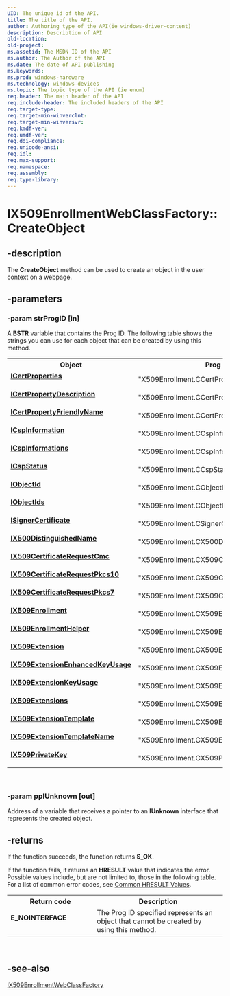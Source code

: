 ```yaml
---
UID: The unique id of the API.
title: The title of the API.
author: Authoring type of the API(ie windows-driver-content)
description: Description of API
old-location: 
old-project: 
ms.assetid: The MSDN ID of the API
ms.author: The Author of the API
ms.date: The date of API publishing
ms.keywords: 
ms.prod: windows-hardware
ms.technology: windows-devices
ms.topic: The topic type of the API (ie enum)
req.header: The main header of the API
req.include-header: The included headers of the API
req.target-type: 
req.target-min-winverclnt: 
req.target-min-winversvr: 
req.kmdf-ver: 
req.umdf-ver: 
req.ddi-compliance: 
req.unicode-ansi: 
req.idl: 
req.max-support: 
req.namespace: 
req.assembly: 
req.type-library: 
---
```


# IX509EnrollmentWebClassFactory::CreateObject


## -description


The <b>CreateObject</b> method can be used to create an object in the user context on a webpage.


## -parameters




### -param strProgID [in]

A <b>BSTR</b> variable that contains the Prog ID. The following table shows the strings you can use for each object that can be created by using this method.

<table>
<tr>
<th>Object</th>
<th>Prog ID string</th>
</tr>
<tr>
<td width="40%"><a id="ICertProperties"></a><a id="icertproperties"></a><a id="ICERTPROPERTIES"></a><dl>
<dt><b><a href="https://msdn.microsoft.com/b830c0af-0a38-419d-8a33-8e3626c4e8f1">ICertProperties</a></b></dt>
<dt></dt>
</dl>
</td>
<td width="60%">
"X509Enrollment.CCertProperties"

</td>
</tr>
<tr>
<td width="40%"><a id="ICertPropertyDescription"></a><a id="icertpropertydescription"></a><a id="ICERTPROPERTYDESCRIPTION"></a><dl>
<dt><b><a href="https://msdn.microsoft.com/229e8ce9-fe18-45f4-8f91-cd741052a134">ICertPropertyDescription</a></b></dt>
<dt></dt>
</dl>
</td>
<td width="60%">
"X509Enrollment.CCertPropertyDescription"

</td>
</tr>
<tr>
<td width="40%"><a id="ICertPropertyFriendlyName"></a><a id="icertpropertyfriendlyname"></a><a id="ICERTPROPERTYFRIENDLYNAME"></a><dl>
<dt><b><a href="https://msdn.microsoft.com/d2bfe2f2-423e-4620-8933-bbae4f98c62a">ICertPropertyFriendlyName</a></b></dt>
<dt></dt>
</dl>
</td>
<td width="60%">
"X509Enrollment.CCertPropertyFriendlyName"

</td>
</tr>
<tr>
<td width="40%"><a id="ICspInformation"></a><a id="icspinformation"></a><a id="ICSPINFORMATION"></a><dl>
<dt><b><a href="https://msdn.microsoft.com/e337ae2c-6f86-4025-8d31-47bc5d8a4ca8">ICspInformation</a></b></dt>
<dt></dt>
</dl>
</td>
<td width="60%">
"X509Enrollment.CCspInformation"

</td>
</tr>
<tr>
<td width="40%"><a id="ICspInformations"></a><a id="icspinformations"></a><a id="ICSPINFORMATIONS"></a><dl>
<dt><b><a href="https://msdn.microsoft.com/8141023c-c162-46d6-9c37-e227ce1c8761">ICspInformations</a></b></dt>
<dt></dt>
</dl>
</td>
<td width="60%">
"X509Enrollment.CCspInformations"

</td>
</tr>
<tr>
<td width="40%"><a id="ICspStatus"></a><a id="icspstatus"></a><a id="ICSPSTATUS"></a><dl>
<dt><b><a href="https://msdn.microsoft.com/30cc43c8-6ef3-49ad-8cff-9a5b7389ff68">ICspStatus</a></b></dt>
<dt></dt>
</dl>
</td>
<td width="60%">
"X509Enrollment.CCspStatus"

</td>
</tr>
<tr>
<td width="40%"><a id="IObjectId"></a><a id="iobjectid"></a><a id="IOBJECTID"></a><dl>
<dt><b><a href="https://msdn.microsoft.com/bc6608e3-cae7-4992-b599-06bc04cc8ad7">IObjectId</a></b></dt>
<dt></dt>
</dl>
</td>
<td width="60%">
"X509Enrollment.CObjectId"

</td>
</tr>
<tr>
<td width="40%"><a id="IObjectIds"></a><a id="iobjectids"></a><a id="IOBJECTIDS"></a><dl>
<dt><b><a href="https://msdn.microsoft.com/f376a33e-005b-4810-9a26-b642236ff7af">IObjectIds</a></b></dt>
<dt></dt>
</dl>
</td>
<td width="60%">
"X509Enrollment.CObjectIds"

</td>
</tr>
<tr>
<td width="40%"><a id="ISignerCertificate"></a><a id="isignercertificate"></a><a id="ISIGNERCERTIFICATE"></a><dl>
<dt><b><a href="https://msdn.microsoft.com/146a1925-4de6-492c-8014-612c65bd7270">ISignerCertificate</a></b></dt>
<dt></dt>
</dl>
</td>
<td width="60%">
"X509Enrollment.CSignerCertificate"

</td>
</tr>
<tr>
<td width="40%"><a id="IX500DistinguishedName"></a><a id="ix500distinguishedname"></a><a id="IX500DISTINGUISHEDNAME"></a><dl>
<dt><b><a href="https://msdn.microsoft.com/49f176d9-33f6-4bc1-992c-c613279b0969">IX500DistinguishedName</a></b></dt>
<dt></dt>
</dl>
</td>
<td width="60%">
"X509Enrollment.CX500DistinguishedName"

</td>
</tr>
<tr>
<td width="40%"><a id="IX509CertificateRequestCmc"></a><a id="ix509certificaterequestcmc"></a><a id="IX509CERTIFICATEREQUESTCMC"></a><dl>
<dt><b><a href="https://msdn.microsoft.com/77059388-c442-4db5-ab27-1db25e2f63b9">IX509CertificateRequestCmc</a></b></dt>
<dt></dt>
</dl>
</td>
<td width="60%">
"X509Enrollment.CX509CertificateRequestCmc"

</td>
</tr>
<tr>
<td width="40%"><a id="IX509CertificateRequestPkcs10"></a><a id="ix509certificaterequestpkcs10"></a><a id="IX509CERTIFICATEREQUESTPKCS10"></a><dl>
<dt><b><a href="https://msdn.microsoft.com/5b3764dc-fc63-45cc-8c35-65539c461e81">IX509CertificateRequestPkcs10</a></b></dt>
<dt></dt>
</dl>
</td>
<td width="60%">
"X509Enrollment.CX509CertificateRequestPkcs10"

</td>
</tr>
<tr>
<td width="40%"><a id="IX509CertificateRequestPkcs7"></a><a id="ix509certificaterequestpkcs7"></a><a id="IX509CERTIFICATEREQUESTPKCS7"></a><dl>
<dt><b><a href="https://msdn.microsoft.com/ae869557-6523-4387-835e-c9631898d864">IX509CertificateRequestPkcs7</a></b></dt>
<dt></dt>
</dl>
</td>
<td width="60%">
"X509Enrollment.CX509CertificateRequestPkcs7"

</td>
</tr>
<tr>
<td width="40%"><a id="IX509Enrollment"></a><a id="ix509enrollment"></a><a id="IX509ENROLLMENT"></a><dl>
<dt><b><a href="https://msdn.microsoft.com/37f1dd3b-bbe9-40ab-87c9-2405d97f5541">IX509Enrollment</a></b></dt>
<dt></dt>
</dl>
</td>
<td width="60%">
"X509Enrollment.CX509Enrollment"

</td>
</tr>
<tr>
<td width="40%"><a id="IX509EnrollmentHelper"></a><a id="ix509enrollmenthelper"></a><a id="IX509ENROLLMENTHELPER"></a><dl>
<dt><b><a href="https://msdn.microsoft.com/19124591-be1a-401e-9b83-c640d00de34a">IX509EnrollmentHelper</a></b></dt>
<dt></dt>
</dl>
</td>
<td width="60%">
"X509Enrollment.CX509EnrollmentHelper"

</td>
</tr>
<tr>
<td width="40%"><a id="IX509Extension"></a><a id="ix509extension"></a><a id="IX509EXTENSION"></a><dl>
<dt><b><a href="https://msdn.microsoft.com/f04e3f63-c826-4401-a1c8-b2614e0dc374">IX509Extension</a></b></dt>
<dt></dt>
</dl>
</td>
<td width="60%">
"X509Enrollment.CX509Extension"

</td>
</tr>
<tr>
<td width="40%"><a id="IX509ExtensionEnhancedKeyUsage"></a><a id="ix509extensionenhancedkeyusage"></a><a id="IX509EXTENSIONENHANCEDKEYUSAGE"></a><dl>
<dt><b><a href="https://msdn.microsoft.com/0b9606d0-351c-4d2d-b876-545a9c2cf916">IX509ExtensionEnhancedKeyUsage</a></b></dt>
<dt></dt>
</dl>
</td>
<td width="60%">
"X509Enrollment.CX509ExtensionEnhancedKeyUsage"

</td>
</tr>
<tr>
<td width="40%"><a id="IX509ExtensionKeyUsage"></a><a id="ix509extensionkeyusage"></a><a id="IX509EXTENSIONKEYUSAGE"></a><dl>
<dt><b><a href="https://msdn.microsoft.com/4325e6aa-99bb-4c9a-9b19-c5352ebf27b9">IX509ExtensionKeyUsage</a></b></dt>
<dt></dt>
</dl>
</td>
<td width="60%">
"X509Enrollment.CX509ExtensionKeyUsage"

</td>
</tr>
<tr>
<td width="40%"><a id="IX509Extensions"></a><a id="ix509extensions"></a><a id="IX509EXTENSIONS"></a><dl>
<dt><b><a href="https://msdn.microsoft.com/d6bdbcff-1d6b-4813-8269-b75061a42de8">IX509Extensions</a></b></dt>
<dt></dt>
</dl>
</td>
<td width="60%">
"X509Enrollment.CX509Extensions"

</td>
</tr>
<tr>
<td width="40%"><a id="IX509ExtensionTemplate"></a><a id="ix509extensiontemplate"></a><a id="IX509EXTENSIONTEMPLATE"></a><dl>
<dt><b><a href="https://msdn.microsoft.com/2ac24ee9-f31f-4501-a4f0-321580ec2fa9">IX509ExtensionTemplate</a></b></dt>
<dt></dt>
</dl>
</td>
<td width="60%">
"X509Enrollment.CX509ExtensionTemplate"

</td>
</tr>
<tr>
<td width="40%"><a id="IX509ExtensionTemplateName"></a><a id="ix509extensiontemplatename"></a><a id="IX509EXTENSIONTEMPLATENAME"></a><dl>
<dt><b><a href="https://msdn.microsoft.com/9a2d0219-6fe3-4a75-8d28-281c0b863a35">IX509ExtensionTemplateName</a></b></dt>
<dt></dt>
</dl>
</td>
<td width="60%">
"X509Enrollment.CX509ExtensionTemplateName"

</td>
</tr>
<tr>
<td width="40%"><a id="IX509PrivateKey"></a><a id="ix509privatekey"></a><a id="IX509PRIVATEKEY"></a><dl>
<dt><b><a href="https://msdn.microsoft.com/72612ea4-ed45-46ac-9dad-614a9a754d83">IX509PrivateKey</a></b></dt>
<dt></dt>
</dl>
</td>
<td width="60%">
"X509Enrollment.CX509PrivateKey"

</td>
</tr>
</table>
 


### -param ppIUnknown [out]

Address of a variable that receives a pointer to an  <b>IUnknown</b> interface that represents the created object.


## -returns



If the function succeeds, the function returns <b>S_OK</b>.

If the function fails, it returns an <b>HRESULT</b> value that indicates the error. Possible values include, but are not limited to, those in the following table. For a list of common error codes, see <a href="https://msdn.microsoft.com/ce52efc3-92c7-40e4-ac49-0c54049e169f">Common HRESULT Values</a>.

<table>
<tr>
<th>Return code</th>
<th>Description</th>
</tr>
<tr>
<td width="40%">
<dl>
<dt><b>E_NOINTERFACE</b></dt>
</dl>
</td>
<td width="60%">
The Prog ID specified represents an object that cannot be created by using this method.

</td>
</tr>
</table>
 




## -see-also




<a href="https://msdn.microsoft.com/f779c197-8467-481a-abf5-d3fd3ac90ba7">IX509EnrollmentWebClassFactory</a>
 

 

